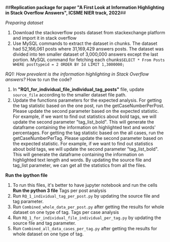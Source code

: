 ##__Replication package for paper "A First Look at Information Highlighting in Stack Overflow Answers", ICSME NIER track, 2022__##

_Preparing dataset_
1. Download the stackoverflow posts dataset from stackexchange platform and import it in stack overflow 
2. Use MySQL commands to extract the dataset in chunks. The dataset had 52,166,061 posts where 31,169,429 answers posts. The dataset was divided into ten smaller dataset of 3,000,000 answers except the last portion.
MySQL command for fetching each chunks`SELECT * From Posts WHERE posttypeid = 2 ORDER BY Id LIMIT 1,3000000;`

_RQ1: How prevalent is the information highlighting in Stack Overflow answers?_
How to run the code?
1. In __"RQ1_for_individual_file_individual_tag_posts"__ file, update `source_file` according to the smaller dataset file path. 
2. Update the functions parameters for the expected analysis.
For getting the tag statistic based on the one post, run the getCaseNumberPerPost. Please update the second parameter based on the expected statistic. For example, if we want to find out statistics about bold tags, we will update the second parameter "tag_list_bold". 
This will generate the dataframe containing the information on highlighted text and words' percentages.
For getting the tag statistic based on the all cases, run the getCaseNumberPerTag. Please update the second parameter based on the expected statistic. For example, if we want to find out statistics about bold tags, we will update the second parameter "tag_list_bold". 
This will generate the dataframe containing the information on highlighted text length and words.
By updating the source file and tag_list parameter, we can get all the statistics from all the files.

__Run the ipython file__
1. To run this files, it's better to have jupyter notebook and run the cells
__Run the python 3 file__
Tags per post analysis
1. Run `RQ_1_individual_tag_per_post.py` by updating the source file and tag parameter. 
2. Run `Combined_whole_data_per_post.py` after getting the results for whole dataset on one type of tag.
Tags per case analysis
1. Run `RQ_1_for_individual_file_individual_per_tag.py` by updating the source file and tag parameter. 
2. Run `Combined_all_data_cases_per_tag.py` after getting the results for whole dataset on one type of tag.
